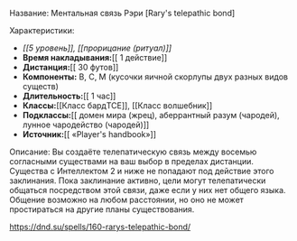 Название: Ментальная связь Рэри \[Rary's telepathic bond] 

Характеристики:
- *[[5 уровень]], [[прорицание (ритуал)]]*
- **Время накладывания:**[[ 1 действие]]
- **Дистанция:**[[ 30 футов]]
- **Компоненты:** В, С, М (кусочки яичной скорлупы двух разных видов существ)
- **Длительность:**[[ 1 час]]
- **Классы:**[[Класс  бардTCE]], [[Класс волшебник]]
- **Подклассы:**[[ домен мира (жрец), аберрантный разум (чародей), лунное чародейство (чародей)]]
- **Источник:**[[ «Player's handbook»]]

Описание:
Вы создаёте телепатическую связь между восемью согласными существами на ваш выбор в пределах дистанции. Существа с Интеллектом 2 и ниже не попадают под действие этого заклинания. Пока заклинание активно, цели могут телепатически общаться посредством этой связи, даже если у них нет общего языка. Общение возможно на любом расстоянии, но оно не может простираться на другие планы существования.

https://dnd.su/spells/160-rarys-telepathic-bond/